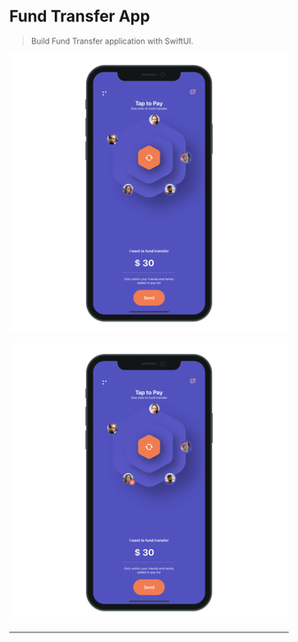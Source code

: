 # Fund Transfer App

> Build Fund Transfer application with SwiftUI.

![Fund Transfer App 1](./FundTransfer_1.png "Fund Transfer App 1")

![Fund Transfer App 2](./FundTransfer_2.png "Fund Transfer App 2")

---
